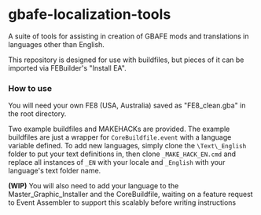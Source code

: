 # gbafe-localization-tools
A suite of tools for assisting in creation of GBAFE mods and translations in languages other than English.

This repository is designed for use with buildfiles, but pieces of it can be imported via FEBuilder's "Install EA".

### How to use
You will need your own FE8 (USA, Australia) saved as "FE8_clean.gba" in the root directory.

Two example buildfiles and MAKEHACKs are provided. The example buildfiles are just a wrapper for `CoreBuildfile.event` with a language variable defined. To add new languages, simply clone the `\Text\_English` folder to put your text definitions in, then clone `_MAKE_HACK_EN.cmd` and replace all instances of `_EN` with your locale and `_English` with your language's text folder name.

**(WIP)** You will also need to add your language to the Master_Graphic_Installer and the CoreBuildfile, waiting on a feature request to Event Assembler to support this scalably before writing instructions
